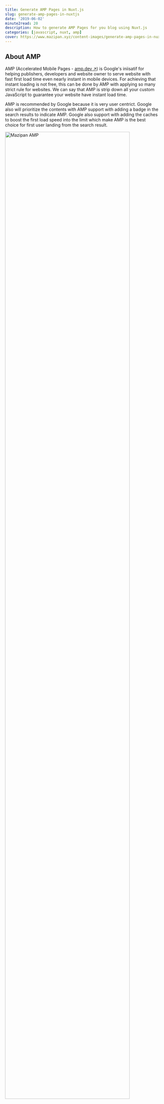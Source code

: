 ```yaml
---
title: Generate AMP Pages in Nuxt.js
slug: generate-amp-pages-in-nuxtjs
date: '2019-06-02'
minute2read: 20
description: How to generate AMP Pages for you blog using Nuxt.js
categories: [javascript, nuxt, amp]
cover: https://www.mazipan.xyz/content-images/generate-amp-pages-in-nuxtjs/mazipan-amp.png
---
```


## About AMP

AMP (Accelerated Mobile Pages - [amp.dev ↗️](https://amp.dev)) is Google's iniisatif for helping publishers, developers and website owner to serve website with fast first load time even nearly instant in mobile devices. For achieving that instant loading is not free, this can be done by AMP with applying so many strict rule for websites. We can say that AMP is strip down all your custom JavaScript to guarantee your website have instant load time.

AMP is recommended by Google because it is very user centrict. Google also will prioritize the contents with AMP support with adding a badge in the search results to indicate AMP. Google also support with adding the caches to boost the first load speed into the limit which make AMP is the best choice for first user landing from the search result.

<img v-lazyload src="/images/placeholder-1x1.png" data-src="/content-images/generate-amp-pages-in-nuxtjs/mazipan-amp.png" alt="Mazipan AMP" height="auto" width="90%">

## Basics for Creating AMP

AMP is seperate pages with the normal one. This is because AMP have different strict rule that make us harder to implement in our existing technology stack that usually become very depends on JavaScript.

For creating new AMP pages, first we need to add an identifier in `html` tag to make browser know that the pages is AMP version.

If in normal HTML we can have this below code:

```html
<html>
  <head></head>
  <body></body>
<html>
```

In AMP we will add emoji ⚡ in our `html` tag, see below example:

```html
<html ⚡>
  <head></head>
  <body></body>
<html>
```

Or we can just change the ⚡ emoji with attribute `amp` without any values if we didn't support emoji.

After adding the identifier, we need to add the main AMP engine script with this below code:

```html
<script async src="https://cdn.ampproject.org/v0.js"></script>
```

We also need to add CSS boilerplate for all AMP pages:

```html
<style amp-boilerplate>body{-webkit-animation:-amp-start 8s steps(1,end) 0s 1 normal both;-moz-animation:-amp-start 8s steps(1,end) 0s 1 normal both;-ms-animation:-amp-start 8s steps(1,end) 0s 1 normal both;animation:-amp-start 8s steps(1,end) 0s 1 normal both}@-webkit-keyframes -amp-start{from{visibility:hidden}to{visibility:visible}}@-moz-keyframes -amp-start{from{visibility:hidden}to{visibility:visible}}@-ms-keyframes -amp-start{from{visibility:hidden}to{visibility:visible}}@-o-keyframes -amp-start{from{visibility:hidden}to{visibility:visible}}@keyframes -amp-start{from{visibility:hidden}to{visibility:visible}}</style><noscript><style amp-boilerplate>body{-webkit-animation:none;-moz-animation:none;-ms-animation:none;animation:none}</style></noscript>
```

The things we need to be noted is AMP is not allowing any custom JavaScript or any external third party JavaScript link.

So do with CSS file, we can't load any external CSS file. All style need to be loaded internally using tag `amp-custom` like below example code:

```html
<style amp-custom>
  .custom-class {}
</style>
```

In AMP, we can use any `!important` in our CSS code.

Basically, we can use any HTML tag inside our `<body>` tag. But AMP already creating many components to help us in creating a common layout or functionality. Better for us to read in [AMPs official documentations](https://amp.dev/documentation/components/?format=websites) about the components that already created by AMP teams so we can have better visibility when creating AMP pages in the future.

## Generate AMP in Nuxt.js

Creating AMP pages in JavaScript framework was like an impossible things to do. This is because JavaScript is forbidden in AMP, while in JavaScript framework become the main technology to be used.

Today, JavaScript framework already have power to generate static pages like Nuxt.js already done. In my blog itself, I use Nuxt.js for generate static pages to simplify my deployment process. Unfortunately, the static files that generated bu Nuxt.js is bloated with many external JavaScript that need to be clean up first. So the hardest task to generate AMP in Nuxt.js is cleaning process itself.

These are steps that I have been done in generate AMP for my blog:

### 1. Creating new pages

First of all, I need to create new pages under the same root url `/amp/**` with nearly same content with the normal pages. This is for helping us to differentiate AMP pages with the normal pages so we can running clean up process is only for AMP pages an skip the normal pages.

### 2. Remove unused codes

Because AMP is not allowing any custom JavaScript actions, so any codes in our AMP pages which placed under `methods` in Vue's single file components file are need to be removed. This code become unused because we need to strip down all interactions that require any custom Javascript.

### 3. Adding hooks in generate

I use `generate` command in Nuxt.js to creating static files for my blog so I need to add hooks to detect when this command is executed. In Nuxt, this task can be done with adding this below code in `nuxt.config.js` file like this below example:

```javascript
module.exports = {
  hooks: {
    'generate:page': (page) => {
      if (/^\/amp/gi.test(page.route)) {
        console.log('processing amp file: ', page.route)
      }
    }
  },
}
```

The code above is for inserting a process when Nuxt execute command `generate` and we adding *Regular Expressions* to detect only the AMP pages route that have added process and skip all the normal pages.

### 4. Manipulate HTML output

From our sample code above, we have `page` object as parameter in our generate hooks. If we get property `page.html` we can get the HTML string as our final output as HTML file.

The good thing from Internet is there are many good people there. I found the article from [toor.co ↗️](https://toor.co/blog/amp-pages-using-nuxt-js/) that share about cleaning up HTML string from Nuxt to support AMP.

We can just copy-paste this below code:

```javascript
const ampScript = '<script async src="https://cdn.ampproject.org/v0.js"></script>'
const ampBoilerplate = '<style amp-boilerplate>body{-webkit-animation:-amp-start 8s steps(1,end) 0s 1 normal both;-moz-animation:-amp-start 8s steps(1,end) 0s 1 normal both;-ms-animation:-amp-start 8s steps(1,end) 0s 1 normal both;animation:-amp-start 8s steps(1,end) 0s 1 normal both}@-webkit-keyframes -amp-start{from{visibility:hidden}to{visibility:visible}}@-moz-keyframes -amp-start{from{visibility:hidden}to{visibility:visible}}@-ms-keyframes -amp-start{from{visibility:hidden}to{visibility:visible}}@-o-keyframes -amp-start{from{visibility:hidden}to{visibility:visible}}@keyframes -amp-start{from{visibility:hidden}to{visibility:visible}}</style><noscript><style amp-boilerplate>body{-webkit-animation:none;-moz-animation:none;-ms-animation:none;animation:none}</style></noscript>'

module.exports = (html) => {
  // Add ⚡ to html tag
  html = html.replace(/<html/gi, '<html ⚡')

  // Combine css into single tag
  let styleConcat = ''
  html = html.replace(/<style[^>]*data-vue-ssr[^>]*>(.*?)?<\/style>/gi, (match, sub) => {
    styleConcat += sub
    return ''
  })
  html = html.replace('</head>', `<style amp-custom>${styleConcat}</style></head>`)

  // Remove preload and prefetch tags
  html = html.replace(/<link[^>]*rel="(?:preload|prefetch)?"[^>]*>/gi, '')

  // Remove amphtml tag
  html = html.replace(/<link[^>]*rel="(?:amphtml)?"[^>]*>/gi, '')

  // Remove data attributes from tags
  html = html.replace(/\s*data-(?:[^=>]*="[^"]*"|[^=>\s]*)/gi, '')

  // Remove JS script tags except for ld+json
  html = html.replace(/<script\b[^<]*(?:(?!<\/script>)<[^<]*)*<\/script>/gi, (match) => {
    return (/application\/ld\+json/gi.test(match)) ? match : ''
  })

  // Replace img tags with amp-img
  html = html.replace(/<img([^>]*)>/gi, (match, sub) => {
    return `<amp-img ${sub} layout=intrinsic></amp-img>`
  })

  // Add AMP script before </head>
  html = html.replace('</head>', ampScript + ampBoilerplate + '</head>')

  return html
}
```

You can check the detail of each process with reading the comments in that code. Basically we just *replace* the characters we didn't need with *RegEx* and adding AMP support script. We adding emoji ⚡, remove all external JavaScript, combine all internal CSS into one tag under `<style amp-custom>` and any other tasks.

This functions is put in `plugins/ampify.js` directory that will be called in generate hook generate like this below sample:


```javascript
const ampify = require('./plugins/ampify')

module.exports = {
  hooks: {
    'generate:page': (page) => {
      if (/^\/amp/gi.test(page.route)) {
        console.log('processing amp file: ', page.route)
        page.html = ampify(page.html)
      }
    }
  },
}
```

### 5. Change all scoped style to global style

Because I am not good enough to playing with *RegEx* code, it's very risky to update the RegEx when something unexpected happened.

And I realize that this below code make weird result:

```javascript
// Remove data attributes from tags
html = html.replace(/\s*data-(?:[^=>]*="[^"]*"|[^=>\s]*)/gi, '')
```

The above code made all my scoped style become invalid because wrong replace process. The easiest part for me to solve this thing is move all scoped style into global style. But this task can be done easily because with unscoped style I need to apply CSS module architecture to keep the CSS from one components is not affecting any other component. I prefer use BEM CSS because of my experience of using this CSS convention.

This step is optional for you if you can update the Regex part that made weird replace process.

### 6. Change all lazy load images

In non-AMP pages, I use [VueTinyLazyloadImg ↗️](https://github.com/mazipan/vue-tiny-lazyload-img) library to creating lazy load image. For AMP we don't need this library anymore because amp have `amp-img` component that already support lazy load by default.

Using `amp-img` make my existing function in lazy load become invalid for AMP because with in existing function I put attribut `data-src` to load the original source of image and using `src` for placeholder image. This thing need to be adjust for AMP with replacing `data-src` attribute with `src` and delete placeholder image.

You can see the RegEX function in this below sample:

```javascript
function replaceLazyloadImg (str) {
  return str && str.replace(/"src":(?:[^=>][^"]*","data-src"|[^=>"]*)/gi, '"src"')
}
```

### 7. Adding fix size for images

This is the step that I haven't done when this article published. All the image tag should have `height` and `width` attribute.

### 8. Adding canonical

We need to linking our AMP with each respective normal pages that have same content with our AMP.

You can put link canonical under `<head>` tag in AMP page like in this below code :

```html
<head>
  <link rel="canonical" href="url-to-normal-page"></link>
</head>
```

In our normal page we can add `amphtml` link, see this below code:

```html
<link rel="amphtml" href="url-to-amp-page"></link>
```

In Nuxt.js, we can add this meta tag via `head()` in our .vue files, see this below sample:

```javascript
export default {
  head () {
    const url = `${this.productionUrl}/${this.meta.slug}`
    return {
      link: [
        { hid: 'canonical', rel: 'canonical', href: url }
      ]
    }
  }
}
```

And this below code is sample to insert tag `amphtml` in normal page:

```javascript
export default {
  head () {
    const ampUrl = `${this.productionUrl}/amp/${this.meta.slug}`
    return {
      link: [
        { hid: 'amphtml', rel: 'amphtml', href: ampUrl }
      ]
    }
  }
}
```

### 9. Adding Google Analytics

Adding Google Analytics in AMP is quite different with the normal page. In short, we just need to add this below script to adding Google Analytics engine in our AMP pages:

```html
<script async custom-element="amp-analytics" src="https://cdn.ampproject.org/v0/amp-analytics-0.1.js"></script>
```

Also placing this below simple tracker to tracking page view state:

```html
<amp-analytics type='googleanalytics'>
  <script type='application/json'>
    {
      "vars": {
        "account": "UA-12345678-X"
      },
      "triggers": {
        "trackPageview": {
          "on": "visible",
          "request": "pageview"
        }
      }
    }
  </script>
</amp-analytics>
```

I update the `ampify` script to insert analytics into our AMP pages:

```javascript
const ampScript = `<script async src="https://cdn.ampproject.org/v0.js"></script>
<script async custom-element="amp-analytics" src="https://cdn.ampproject.org/v0/amp-analytics-0.1.js"></script>`
```

We also insert page view tracker before close tag `</body>` like this below code:

```javascript
// Add AMP analytics
html = html.replace('</body>',
`<amp-analytics type='googleanalytics'>
    <script type='application/json'>
      {
        "vars": {
          "account": "UA-12345678-X"
        },
        "triggers": {
          "trackPageview": {
            "on": "visible",
            "request": "pageview"
          }
        }
      }
    </script>
  </amp-analytics>
</body>`)
```

## Validate AMP Pages

Not all AMP can be shown in Google Search result, only the valid pages that can have badge in search result. So we need to test the validity first before publishing our AMP pages. There are some alternatives outside to test AMP validation, two website that I can mention are:

- [https://search.google.com/test/amp](https://search.google.com/test/amp)
- [https://validator.ampproject.org/](https://validator.ampproject.org/)

For my blog itself, you can see the test results in below list:

- [Homepage](https://search.google.com/test/amp?url=https%3A%2F%2Fwww.mazipan.xyz%2Famp)
- [About Page](https://search.google.com/test/amp?url=https%3A%2F%2Fwww.mazipan.xyz%2Famp%2Fabout)
- [Article Page - without any images](https://search.google.com/test/amp?url=https%3A%2F%2Fwww.mazipan.xyz%2Famp%2Feslint-formatter-html-extended%2F)
- [Article Page - with images](https://search.google.com/test/amp?url=https%3A%2F%2Fwww.mazipan.xyz%2Famp%2Ftasting-reasonml-for-react%2F)


## Github Repo

[https://github.com/mazipan/blog-2.0 ↗️](https://github.com/mazipan/blog-2.0)

### Hopefully useful...
